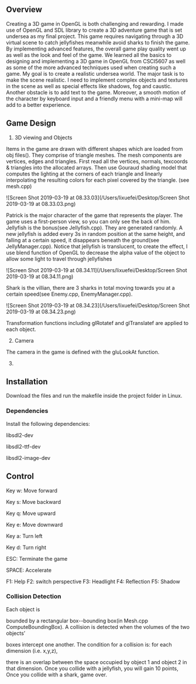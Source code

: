 ## Overview

Creating a 3D game in OpenGL is both challenging and rewarding. I made use of OpenGL and SDL library to create a 3D adventure game that is set undersea as my final project. This game requires navigating through a 3D virtual scene to catch jellyfishes meanwhile avoid sharks to finish the game. By implementing advanced features, the overall game play quality went up as well as the look and feel of the game. We learned all the basics to designing and implementing a 3D game in OpenGL from CSCI5607 as well as some of the more advanced techniques used when creating such a game. 
My goal is to create a realistic undersea world. The major task is to make the scene realistic. I need to implement complex objects and textures in the scene as well as special effects like shadows, fog and caustic. Another obstacle is to add text to the game. Moreover, a smooth motion of the character by keyboard input and a friendly menu with a mini-map will add to a better experience.

## Game Design

1. 3D viewing and Objects

Items in the game are drawn with different shapes which are loaded from obj files(). They comprise of triangle meshes. The mesh components are vertices, edges and triangles. First read all the vertices, normals, texcoords & triangles into the allocated arrays. Then use Gouraud shading model that computes the lighting at the corners of each triangle and linearly interpolating the resulting colors for each pixel covered by the triangle. (see mesh.cpp)

![Screen Shot 2019-03-19 at 08.33.03](/Users/lixuefei/Desktop/Screen Shot 2019-03-19 at 08.33.03.png)

Patrick is the major character of the game that represents the player. The game uses a first-person view, so you can only see the back of him.
Jellyfish is the bonus(see Jellyfish.cpp). They are generated randomly. A new jellyfish is added every 3s in random position at the same height, and falling at a certain speed, it disappears beneath the ground(see JellyManager.cpp). Notice that jellyfish is translucent, to create the effect, I use blend function of OpenGL to decrease the alpha value of the object to allow some light to travel through jellyfishes

![Screen Shot 2019-03-19 at 08.34.11](/Users/lixuefei/Desktop/Screen Shot 2019-03-19 at 08.34.11.png)

Shark is the villian, there are 3 sharks in total moving towards you at a certain speed(see Enemy.cpp, EnemyManager.cpp).

![Screen Shot 2019-03-19 at 08.34.23](/Users/lixuefei/Desktop/Screen Shot 2019-03-19 at 08.34.23.png)

Transformation functions including glRotatef and glTranslatef are applied to each object.

2. Camera

The camera in the game is defined with the gluLookAt function.

3. 

## Installation

Download the files and run the makefile inside the project folder in Linux.

### Dependencies

Install the following dependencies:

libsdl2-dev

libsdl2-ttf-dev

libsdl2-image-dev

## Control

Key w: Move forward

Key s: Move backward

Key q: Move upward

Key e: Move downward

Key a: Turn left

Key d: Turn right

ESC: Terminate the game

SPACE: Accelerate

F1: Help   F2: switch perspective  F3: Headlight    F4: Reflection   F5: Shadow

### Collision Detection

Each object is

bounded by a rectangular box--bounding box(in Mesh.cpp ComputeBoundingBox). A collision is detected when the volumes of the two objects’

boxes intercept one another. The condition for a collision is: for each dimension (i.e. x,y,z),

there is an overlap between the space occupied by object 1 and object 2 in that dimension. Once you collide with a jellyfish, you will gain 10 points, Once you collide with a shark, game over.